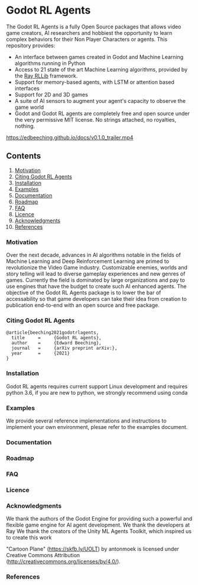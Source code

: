 
# Godot RL Agents
The Godot RL Agents is a fully Open Source packages that allows video game creators, AI researchers and hobbiest the opportunity to learn complex behaviors for their Non Player Characters or agents. 
This repository provides:
* An interface between games created in Godot and Machine Learning algorithms running in Python
* Access to 21 state of the art Machine Learning algorithms, provided by the [Ray RLLib](https://docs.ray.io/en/latest/rllib-algorithms.html) framework.
* Support for memory-based agents, with LSTM or attention based interfaces
* Support for 2D and 3D games
* A suite of AI sensors to augment your agent's capacity to observe the game world
* Godot and Godot RL agents are completely free and open source under the very permissive MIT license. No strings attached, no royalties, nothing. 

https://edbeeching.github.io/docs/v0.1.0_trailer.mp4

## Contents
<!-- no toc -->
1. [Motivation](#motivation)
2. [Citing Godot RL Agents](#citing-godot-rl-agents)
3. [Installation](#installation)
4. [Examples](#examples)
5. [Documentation](#documentation)
6. [Roadmap](#roadmap)
7. [FAQ](#faq)
8. [Licence](#licence)
9. [Acknowledgments](#acknowledgments)
10. [References](#references)
  

### Motivation
Over the next decade, advances in AI algorithms notable in the fields of Machine Learning and Deep Reinforcement Learning are primed to revolutionize the Video Game industry. Customizable enemies, worlds and story telling will lead to diverse gameplay experiences and new genres of games. Currently the field is dominated by large organizations and pay to use engines that have the budget to create such AI enhanced agents. The objective of the Godot RL Agents package is to lower the bar of accessability so that game developers can take their idea from creation to publication end-to-end with an open source and free package.
### Citing Godot RL Agents
```
@article{beeching2021godotrlagents,
  title     =     {Godot RL agents},
  author    =     {Edward Beeching},
  journal   =     {arXiv preprint arXiv:},
  year      =     {2021}
}
```
### Installation
Godot RL agents requires current support Linux development and requires python 3.6, if you are new to python, we strongly recommend using conda
### Examples
We provide several reference implementations and instructions to implement your own environment, plesae refer to the examples document.
### Documentation
### Roadmap
### FAQ
### Licence
### Acknowledgments
We thank the authors of the Godot Engine for providing such a powerful and flexible game engine for AI agent development.
We thank the developers at Ray 
We thank the creators of the Unity ML Agents Toolkit, which inspired us to create this work

"Cartoon Plane" (https://skfb.ly/UOLT) by antonmoek is licensed under Creative Commons Attribution (http://creativecommons.org/licenses/by/4.0/).
### References